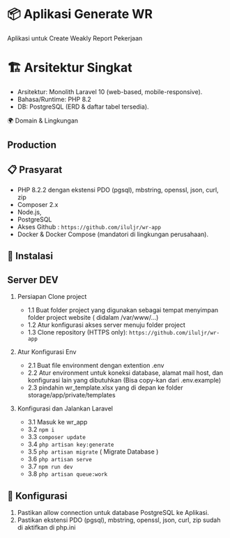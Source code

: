# 📦 Aplikasi Generate WR
Aplikasi untuk Create Weakly Report Pekerjaan

# 🏗 Arsitektur Singkat

-   Arsitektur: Monolith Laravel 10 (web-based, mobile-responsive).
-   Bahasa/Runtime: PHP 8.2
-   DB: PostgreSQL (ERD & daftar tabel tersedia).

🌍 Domain & Lingkungan

Production
-

## 📋 Prasyarat

-   PHP 8.2.2 dengan ekstensi PDO (pgsql), mbstring, openssl, json, curl, zip
-   Composer 2.x
-   Node.js,
-   PostgreSQL
-   Akses Github : `https://github.com/iluljr/wr-app`
-   Docker & Docker Compose (mandatori di lingkungan perusahaan).

## 🚀 Instalasi

## Server DEV

1. Persiapan Clone project

    - 1.1 Buat folder project yang digunakan sebagai tempat menyimpan folder project website ( didalam /var/www/...)
    - 1.2 Atur konfigurasi akses server menuju folder project
    - 1.3 Clone repository (HTTPS only): `https://github.com/iluljr/wr-app`

2. Atur Konfigurasi Env

    - 2.1 Buat file environment dengan extention .env
    - 2.2 Atur environment untuk koneksi database, alamat mail host, dan konfigurasi lain yang dibutuhkan (Bisa copy-kan dari .env.example)
    - 2.3 pindahin wr_template.xlsx yang di depan ke folder storage/app/private/templates

3. Konfigurasi dan Jalankan Laravel
    - 3.1 Masuk ke wr_app
    - 3.2 `npm i`
    - 3.3 `composer update`
    - 3.4 `php artisan key:generate`
    - 3.5 `php artisan migrate` ( Migrate Database )
    - 3.6 `php artisan serve`
    - 3.7 `npm run dev`
    - 3.8 `php artisan queue:work`

## 🏃 Konfigurasi
1. Pastikan allow connection untuk database PostgreSQL ke Aplikasi.
2. Pastikan ekstensi PDO (pgsql), mbstring, openssl, json, curl, zip sudah di aktifkan di php.ini
